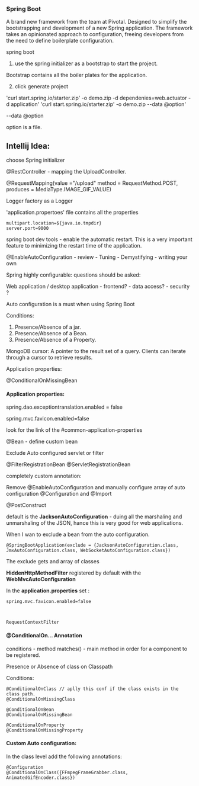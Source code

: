 ### Spring Boot

A brand new framework from the team at Pivotal. 
Designed to simplify the bootstrapping and development of a new Spring application. 
The framework takes an opinionated approach to configuration, 
freeing developers from the need to define boilerplate configuration.



spring boot 

1) use the spring initializer as a bootstrap to start the project.

Bootstrap contains all the boiler plates for the application.

2) click generate project

'curl start.spring.io/starter.zip' -o demo.zip -d dependenies=web.actuator -d application'
'curl start.spring.io/starter.zip' -o demo.zip --data @option'

--data @option

option is a file.


Intellij Idea:
--------------
choose Spring initializer

@RestController  - mapping the UploadController.


@RequestMapping(value ="/upload" method = RequestMethod.POST, produces = MediaType.IMAGE_GIF_VALUE)

Logger factory as a Logger



'application.propertoes' file contains all the properties
    
    multipart.location=${java.io.tmpdir}  
    server.port=9000

spring boot dev tools - enable the automatic restart.
This is a very important feature to minimizing the restart time of the application.
        
        
@EnableAutoConfiguration
        - review 
        - Tuning
        - Demystifying
        - writing your own
        
Spring highly configurable:
questions should be asked:

Web application / desktop application
    - frontend?
    - data access?
    - security ?
    
    
Auto configuration is a must when using Spring Boot

Conditions:
1) Presence/Absence of a jar.
2) Presence/Absence of a Bean.
3) Presence/Absence of a Property.

    
MongoDB cursor:
A pointer to the result set of a query. Clients can iterate through a cursor to retrieve results.
        
        
        
Application properties:
 
 @ConditionalOnMissingBean
 
 
 
#### Application properties:

spring.dao.exceptiontranslation.enabled = false

spring.mvc.favicon.enabled=false

look for the link of the #common-application-properties

@Bean - define custom bean

Exclude Auto configured servlet or filter

@FilterRegistrationBean
@ServletRegistrationBean

completely custom annotation:

Remove @EnableAutoConfiguration and manually configure array of auto configuration @Configuration and @Import


@PostConstruct

default is the **JacksonAutoConfiguration**  - duing all the marshaling and unmarshaling of the JSON, hance this is very good for web applications.

When I wan to exclude a bean from the auto configuration.

    @SpringBootApplication(exclude = {JacksonAutoConfiguration.class, JmxAutoConfiguration.class, WebSocketAutoConfiguration.class})
    
The exclude gets and array of classes


 **HiddenHttpMethodFilter** registered by default with the **WebMvcAutoConfiguration**
 
 

In the **application.properties** set :
 
    spring.mvc.favicon.enabled=false
    
    

    RequestContextFilter
    
    
#### @ConditionalOn... Annotation

conditions - method matches() - main method in order for a component to be registered.

Presence or Absence of class on Classpath

Conditions:
  
    @ConditionalOnClass // aplly this conf if the class exists in the class path.
    @ConditionalOnMissingClass
        
    @ConditionalOnBean
    @ConditionalOnMissingBean

    @ConditionalOnProperty
    @ConditionalOnMissingProperty
    
    
#### Custom Auto configuration:

In the class level add the following annotations:

    @Configuration
    @ConditionalOnClass({FFmpegFrameGrabber.class, AnimatedGifEncoder.class})


     
